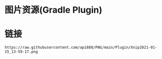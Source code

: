 # 图片资源(Gradle Plugin)

# 链接

```
https://raw.githubusercontent.com/api888/PNG/main/Plugin/Xnip2021-01-15_13-59-17.png
```
